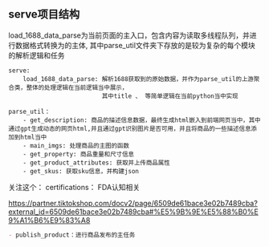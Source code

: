 ## serve项目结构

load_1688_data_parse为当前页面的主入口，包含内容为读取多线程队列，并进行数据格式转换为的主体,
其中parse_util文件夹下存放的是较为复杂的每个模块的解析逻辑和任务

```
serve:
    load_1688_data_parse: 解析1688获取到的原始数据，并作为parse_util的上游聚合类，整体的处理逻辑在当前逻辑当中展示，
                          其中title 、 等简单逻辑在当前python当中实现
                     
parse_util：
    - get_description: 商品的描述信息数据，最终生成html嵌入到前端网页当中，其中通过gpt生成动态的网页html,并且通过gpt识别图片是否可用，并且将商品的一些描述信息添加到html当中
    - main_imgs: 处理商品的主图的函数
    - get_property: 商品重量和尺寸信息
    - get_product_attributes: 获取并上传商品属性
    - get_skus: 获取sku信息，并构建json

```
关注这个： certifications： FDA认知相关  

https://partner.tiktokshop.com/docv2/page/6509de61bace3e02b7489cba?external_id=6509de61bace3e02b7489cba#%E5%9B%9E%E5%88%B0%E9%A1%B6%E9%83%A8

```markdown
- publish_product：进行商品发布的主任务
```
